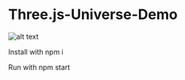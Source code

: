 # Three.js-Universe-Demo
![alt text](https://user-images.githubusercontent.com/48356710/130368571-7ba4db6e-33fe-408d-974b-524e6205b3e5.png)

Install with npm i

Run with npm start
